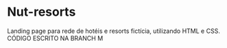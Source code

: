 # Nut-resorts
Landing page para rede de hotéis e resorts fictícia, utilizando HTML e CSS.
CÓDIGO ESCRITO NA BRANCH M
